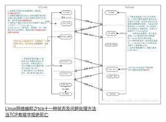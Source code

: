 ![img.png](img.png)  
[Linux网络编程之tcp十一种状态及问题处理方法](https://zhuanlan.zhihu.com/p/439110640)  
[当TCP套接字拒绝死亡](https://blog.cloudflare.com/zh-cn/when-tcp-sockets-refuse-to-die-zh-cn/)